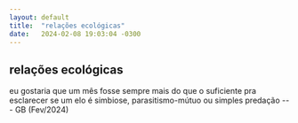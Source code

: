 ```yaml
---
layout: default
title:  "relações ecológicas"
date:   2024-02-08 19:03:04 -0300
---
```



## relações ecológicas
  
eu gostaria que um mês fosse sempre mais do que o suficiente pra esclarecer se um elo é simbiose, parasitismo-mútuo ou simples predação
--- GB (Fev/2024)

